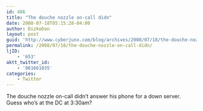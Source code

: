 ```yaml
---
id: 486
title: "The douche nozzle on-call didn"
date: 2008-07-18T05:15:28-04:00
author: DizkoDan
layout: post
guid: 'http://www.cyberjunx.com/blog/archives/2008/07/18/the-douche-nozzle-on-call-didn/'
permalink: /2008/07/18/the-douche-nozzle-on-call-didn/
ljID:
    - '653'
aktt_twitter_id:
    - '861661035'
categories:
    - Twitter
---
```


The douche nozzle on-call didn’t answer his phone for a down server. Guess who’s at the DC at 3:30am?
